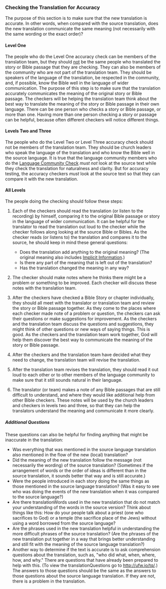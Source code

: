 
### Checking the Translation for Accuracy

The purpose of this section is to make sure that the new translation is accurate. In other words, when compared with the source translation, does the new translation communicate the same meaning (not necessarily with the same wording or the exact order)? 

#### Level One

The people who do the Level One accuracy check can be members of the translation team, but they should <u>not</u> be the same people who translated the story or Bible passage that they are checking. They can also be members of the community who are not part of the translation team. They should be speakers of the language of the translation, be respected in the community, and, if possible, know the Bible well in the language of wider communication. The purpose of this step is to make sure that the translation accurately communicates the meaning of the original story or Bible passage. The checkers will be helping the translation team think about the best way to translate the meaning of the story or Bible passage in their own language. There can be one person who checks a story or Bible passage, or more than one. Having more than one person checking a story or passage can be helpful, because often different checkers will notice different things. 

#### Levels Two and Three

The people who do the Level Two or Level Three accuracy check should not be members of the translation team. They should be church leaders who speak the language of the translation and who know the Bible well in the source language. It is true that the language community members who do the [Language Community Check](../language-community-check/01.md) *must not* look at the source text while they check the translation for naturalness and clarity. But for accuracy testing, the accuracy checkers *must* look at the source text so that they can compare it with the new translation.

#### All Levels

The people doing the checking should follow these steps:

1. Each of the checkers should read the translation (or listen to the recording) by himself, comparing it to the original Bible passage or story in the language of wider communication. It can be helpful for the translator to read the translation out loud to the checker while the checker follows along looking at the source Bible or Bibles. As the checker reads (or listens to) the translation and compares it to the source, he should keep in mind these general questions:

    * Does the translation add anything to the original meaning? (The original meaning also includes [Implicit Information](../../translate/figs-explicit/01.md).)
    * Is there any part of the meaning that is left out of the translation?
    * Has the translation changed the meaning in any way?

1. The checker should make notes where he thinks there might be a problem or something to be improved. Each checker will discuss these notes with the translation team.

1. After the checkers have checked a Bible Story or chapter individually, they should all meet with the translator or translation team and review the story or Bible passage together. As they come to the places where each checker made note of a problem or question, the checkers can ask their questions or make suggestions for improvement. As the checkers and the translation team discuss the questions and suggestions, they might think of other questions or new ways of saying things. This is good. As the checkers and the translation team work together, God will help them discover the best way to communicate the meaning of the story or Bible passage. 

1. After the checkers and the translation team have decided what they need to change, the translation team will revise the translation. 

1. After the translation team revises the translation, they should read it out loud to each other or to other members of the language community to make sure that it still sounds natural in their language. 

1. The translator (or team) makes a note of any Bible passages that are still difficult to understand, and where they would like additional help from other Bible checkers. These notes will be used by the church leaders and checkers in levels two and three, so that they can help the translators understand the meaning and communicate it more clearly. 

##### Additional Questions

These questions can also be helpful for finding anything that might be inaccurate in the translation:

* Was everything that was mentioned in the source language translation also mentioned in the flow of the new (local) translation? 
* Did the meaning of the new translation follow the message (not necessarily the wording) of the source translation? (Sometimes if the arrangement of words or the order of ideas is different than in the source translation, it sounds better that way and is still accurate.)
* Were the people introduced in each story doing the same things as those mentioned in the source language translation? (Was it easy to see who was doing the events of the new translation when it was compared to the source language?)
* Are there translationWords used in the new translation that do not match your understanding of the words in the source version? Think about things like this: How do your people talk about a priest (one who sacrifices to God) or a temple (the sacrifice place of the Jews) without using a word borrowed from the source language?
* Are the phrases used in the new translation helpful in understanding the more difficult phrases of the source translation? (Are the phrases of the new translation put together in a way that brings better understanding and still fit with the meaning of the source language translation?)
* Another way to determine if the text is accurate is to ask comprehension questions about the translation, such as, "who did what, when, where, how, and why." There are questions that have already been prepared to help with this. (To view the translationQuestions go to http://ufw.io/tq/.) The answers to those questions should be the same as the answers to those questions about the source language translation. If they are not, there is a problem in the translation.

